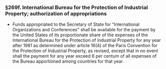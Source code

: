 ### §269f. International Bureau for the Protection of Industrial Property; authorization of appropriations
* Funds appropriated to the Secretary of State for "International Organizations and Conferences" shall be available for the payment by the United States of its proportionate share of the expenses of the International Bureau for the Protection of Industrial Property for any year after 1981 as determined under article 16(4) of the Paris Convention for the Protection of Industrial Property, as revised, except that in no event shall the payment for any year exceed 6 per centum of all expenses of the Bureau apportioned among countries for that year.
